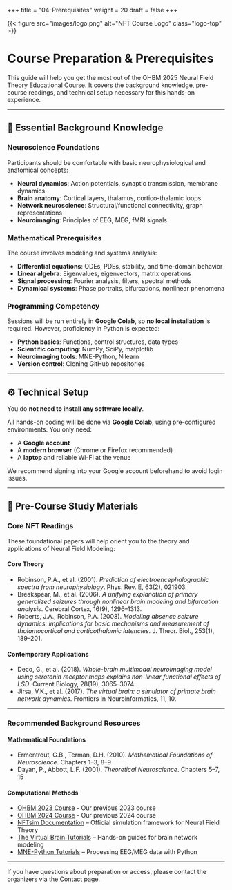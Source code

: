 +++
title = "04-Prerequisites"
weight = 20
draft = false
+++

<style>
figure.logo-top {
  float: right;
  width: 176px; /* image + padding */
  margin-left: 20px;
  margin-top: -20px;
  background-color: white;
  padding: 8px;
  border-radius: 4px;
}
figure.logo-top img {
  width: 160px;
  display: block;
}
</style>

{{< figure src="images/logo.png" alt="NFT Course Logo" class="logo-top" >}}

# Course Preparation & Prerequisites

This guide will help you get the most out of the OHBM 2025 Neural Field Theory Educational Course. It covers the background knowledge, pre-course readings, and technical setup necessary for this hands-on experience.

---

## 🧠 Essential Background Knowledge

### Neuroscience Foundations
Participants should be comfortable with basic neurophysiological and anatomical concepts:
- **Neural dynamics**: Action potentials, synaptic transmission, membrane dynamics  
- **Brain anatomy**: Cortical layers, thalamus, cortico-thalamic loops  
- **Network neuroscience**: Structural/functional connectivity, graph representations  
- **Neuroimaging**: Principles of EEG, MEG, fMRI signals

### Mathematical Prerequisites
The course involves modeling and systems analysis:
- **Differential equations**: ODEs, PDEs, stability, and time-domain behavior  
- **Linear algebra**: Eigenvalues, eigenvectors, matrix operations  
- **Signal processing**: Fourier analysis, filters, spectral methods  
- **Dynamical systems**: Phase portraits, bifurcations, nonlinear phenomena

### Programming Competency
Sessions will be run entirely in **Google Colab**, so **no local installation** is required. However, proficiency in Python is expected:
- **Python basics**: Functions, control structures, data types  
- **Scientific computing**: NumPy, SciPy, matplotlib  
- **Neuroimaging tools**: MNE-Python, Nilearn  
- **Version control**: Cloning GitHub repositories

---

## ⚙️ Technical Setup

You do **not need to install any software locally**.

All hands-on coding will be done via **Google Colab**, using pre-configured environments. You only need:
- A **Google account**
- A **modern browser** (Chrome or Firefox recommended)
- A **laptop** and reliable Wi-Fi at the venue

We recommend signing into your Google account beforehand to avoid login issues.

---

## 📘 Pre-Course Study Materials

### Core NFT Readings

These foundational papers will help orient you to the theory and applications of Neural Field Modeling:

#### Core Theory
- Robinson, P.A., et al. (2001). *Prediction of electroencephalographic spectra from neurophysiology*. Phys. Rev. E, 63(2), 021903.  
- Breakspear, M., et al. (2006). *A unifying explanation of primary generalized seizures through nonlinear brain modeling and bifurcation analysis*. Cerebral Cortex, 16(9), 1296–1313.  
- Roberts, J.A., Robinson, P.A. (2008). *Modeling absence seizure dynamics: implications for basic mechanisms and measurement of thalamocortical and corticothalamic latencies*. J. Theor. Biol., 253(1), 189–201.  

#### Contemporary Applications
- Deco, G., et al. (2018). *Whole-brain multimodal neuroimaging model using serotonin receptor maps explains non-linear functional effects of LSD*. Current Biology, 28(19), 3065–3074.  
- Jirsa, V.K., et al. (2017). *The virtual brain: a simulator of primate brain network dynamics*. Frontiers in Neuroinformatics, 11, 10.  

---

### Recommended Background Resources

#### Mathematical Foundations
- Ermentrout, G.B., Terman, D.H. (2010). *Mathematical Foundations of Neuroscience*. Chapters 1–3, 8–9  
- Dayan, P., Abbott, L.F. (2001). *Theoretical Neuroscience*. Chapters 5–7, 15  

#### Computational Methods
- [OHBM 2023 Course](https://griffithslab.github.io/OHBM-whole-brain-modelling-course/) - Our previous 2023 course
- [OHBM 2024 Course](https://griffithslab.github.io/OHBM2024-educational-course/) - Our previous 2024 course
- [NFTsim Documentation](hhttps://github.com/BrainDynamicsUSYD/nftsim) – Official simulation framework for Neural Field Theory  
- [The Virtual Brain Tutorials](https://training.incf.org/lesson/virtual-brain-tutorial-0) – Hands-on guides for brain network modeling  
- [MNE-Python Tutorials](https://mne.tools/stable/auto_tutorials/index.html) – Processing EEG/MEG data with Python  

---

If you have questions about preparation or access, please contact the organizers via the [Contact](../06-contact/) page.








